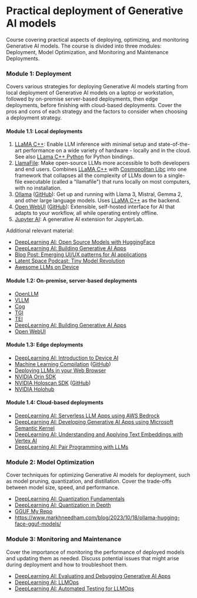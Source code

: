 # Practical deployment of Generative AI models

Course covering practical aspects of deploying, optimizing, and monitoring Generative AI models. The course is divided into three modules: Deployment, Model Optimization, and Monitoring and Maintenance Deployments.

### Module 1: Deployment

Covers various strategies for deploying Generative AI models starting from local deployment of Generative AI models on a laptop or workstation, followed by on-premise server-based deployments, then edge deployments, before finishing with cloud-based deployments. Cover the pros and cons of each strategy and the factors to consider when choosing a deployment strategy.

#### Module 1.1: Local deployments

1. [LLaMA C++](https://github.com/ggerganov/llama.cpp): Enable LLM inference with minimal setup and state-of-the-art performance on a wide variety of hardware - locally and in the cloud. See also [LLama C++ Python](https://github.com/abetlen/llama-cpp-python) for Python bindings.
2. [LlamaFile](https://github.com/Mozilla-Ocho/llamafile): Make open-source LLMs more accessible to both developers and end users. Combines [LLaMA C++](https://github.com/ggerganov/llama.cpp) with [Cosmopolitan Libc](https://github.com/jart/cosmopolitan) into one framework that collapses all the complexity of LLMs down to a single-file executable (called a "llamafile") that runs locally on most computers, with no installation.
3. [Ollama](https://ollama.com) ([GitHub](https://github.com/ollama/ollama)): Get up and running with Llama 3, Mistral, Gemma 2, and other large language models. Uses [LLaMA C++](https://github.com/ggerganov/llama.cpp) as the backend.
4. [Open WebUI](https://openwebui.com) ([GitHub](https://github.com/open-webui/open-webui)): Extensible, self-hosted interface for AI that adapts to your workflow, all while operating entirely offline.
5. [Jupyter AI](https://github.com/jupyterlab/jupyter-ai): A generative AI extension for JupyterLab.
   
Additional relevant material:

* [DeepLearning AI: Open Source Models with HuggingFace](https://www.deeplearning.ai/short-courses/open-source-models-hugging-face/)
* [DeepLearning AI: Building Generative AI Apps](https://www.deeplearning.ai/short-courses/building-generative-ai-applications-with-gradio/)
* [Blog Post: Emerging UI/UX patterns for AI applications](https://uxdesign.cc/emerging-interaction-patterns-in-generative-ai-experiences-8c351bb3392a)
* [Latent Space Podcast: Tiny Model Revolution](https://www.latent.space/p/cogrev-tinystories)
* [Awesome LLMs on Device](https://github.com/NexaAI/Awesome-LLMs-on-device)
  
#### Module 1.2: On-premise, server-based deployments

* [OpenLLM](https://github.com/bentoml/OpenLLM)
* [VLLM](https://github.com/vllm-project/vllm)
* [Cog](https://github.com/replicate/cog)
* [TGI](https://github.com/huggingface/text-generation-inference)
* [TEI](https://github.com/huggingface/text-embeddings-inference)
* [DeepLearning AI: Building Generative AI Apps](https://www.deeplearning.ai/short-courses/building-generative-ai-applications-with-gradio/)
* [Open WebUI](https://github.com/open-webui/open-webui)
 
#### Module 1.3: Edge deployments

* [DeepLearning AI: Introduction to Device AI](https://www.deeplearning.ai/short-courses/introduction-to-on-device-ai/)
* [Machine Learning Compilation](https://llm.mlc.ai) ([GitHub](https://github.com/mlc-ai/mlc-llm))
* [Deploying LLMs in your Web Browser](https://github.com/mlc-ai/web-llm)
* [NVIDIA Orin SDK](https://developer.nvidia.com/blog/deploy-large-language-models-at-the-edge-with-nvidia-igx-orin-developer-kit/)
* [NVIDIA Holoscan SDK](https://developer.nvidia.com/holoscan-sdk) ([GitHub](https://github.com/nvidia-holoscan/holoscan-sdk))
* [NVIDIA Holohub](https://github.com/nvidia-holoscan/holohub)

#### Module 1.4: Cloud-based deployments

* [DeepLearning AI: Serverless LLM Apps using AWS Bedrock](https://www.deeplearning.ai/short-courses/serverless-llm-apps-amazon-bedrock/)
* [DeepLearning AI: Developing Generative AI Apps using Microsoft Semantic Kernel](https://www.deeplearning.ai/short-courses/microsoft-semantic-kernel/)
* [DeepLearning AI: Understanding and Applying Text Embeddings with Vertex AI](https://www.deeplearning.ai/short-courses/google-cloud-vertex-ai/)
* [DeepLearning AI: Pair Programming with LLMs](https://www.deeplearning.ai/short-courses/pair-programming-llm/)
  
### Module 2: Model Optimization

Cover techniques for optimizing Generative AI models for deployment, such as model pruning, quantization, and distillation. Cover the trade-offs between model size, speed, and performance.

* [DeepLearning AI: Quantization Fundamentals](https://www.deeplearning.ai/short-courses/quantization-fundamentals-with-hugging-face/)
* [DeepLearning AI: Quantization in Depth](https://www.deeplearning.ai/short-courses/quantization-in-depth/)
* [GGUF My Repo](https://huggingface.co/spaces/ggml-org/gguf-my-repo)
* https://www.markhneedham.com/blog/2023/10/18/ollama-hugging-face-gguf-models/

### Module 3: Monitoring and Maintenance

Cover the importance of monitoring the performance of deployed models and updating them as needed. Discuss potential issues that might arise during deployment and how to troubleshoot them.

* [DeepLearning AI: Evaluating and Debugging Generative AI Apps](https://www.deeplearning.ai/short-courses/evaluating-debugging-generative-ai/)
* [DeepLearning AI: LLMOps](https://www.deeplearning.ai/short-courses/llmops/)
* [DeepLearning AI: Automated Testing for LLMOps](https://www.deeplearning.ai/short-courses/automated-testing-llmops/)
